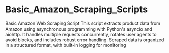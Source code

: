 # Basic_Amazon_Scraping_Scripts
Basic Amazon Web Scraping Script This script extracts product data from Amazon using asynchronous programming with Python's asyncio and aiohttp. It handles multiple requests concurrently, rotates user agents to avoid blocks, and includes robust error handling. Scraped data is organized in a structured format, with built-in logging for monitoring
